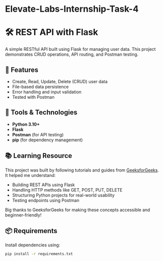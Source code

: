 # Elevate-Labs-Internship-Task-4
# 🛠️ REST API with Flask

A simple RESTful API built using Flask for managing user data. This project demonstrates CRUD operations, API routing, and Postman testing.

## 🚀 Features

- Create, Read, Update, Delete (CRUD) user data
- File-based data persistence
- Error handling and input validation
- Tested with Postman

## 🧰 Tools & Technologies

- **Python 3.10+**
- **Flask**
- **Postman** (for API testing)
- **pip** (for dependency management)

## 📚 Learning Resource

This project was built by following tutorials and guides from [GeeksforGeeks](https://www.geeksforgeeks.org/). It helped me understand:

- Building REST APIs using Flask
- Handling HTTP methods like GET, POST, PUT, DELETE
- Structuring Python projects for real-world usability
- Testing endpoints using Postman

Big thanks to GeeksforGeeks for making these concepts accessible and beginner-friendly!

## 📦 Requirements

Install dependencies using:

```bash
pip install -r requirements.txt
